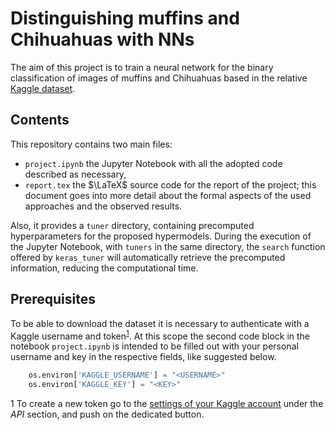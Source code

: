 # Distinguishing muffins and Chihuahuas with NNs
The aim of this project is to train a neural network for the binary classification of images of muffins and Chihuahuas based in the relative [Kaggle dataset](https://www.kaggle.com/datasets/samuelcortinhas/muffin-vs-chihuahua-image-classification).

## Contents
This repository contains two main files:
* `project.ipynb` the Jupyter Notebook with all the adopted code described as necessary,
* `report.tex` the $\LaTeX$ source code for the report of the project; this document goes into more detail about the formal aspects of the used approaches and the observed results.

Also, it provides a `tuner` directory, containing precomputed hyperparameters for the proposed hypermodels. During the execution of the Jupyter Notebook, with `tuners` in the same directory, the `search` function offered by `keras_tuner` will automatically retrieve the precomputed information, reducing the computational time.

## Prerequisites
To be able to download the dataset it is necessary to authenticate with a Kaggle username and token<sup>[1](#fn1)</sup>. At this scope the second code block in the notebook `project.ipynb` is intended to be filled out with your personal username and key in the respective fields, like suggested below.
```python
    os.environ['KAGGLE_USERNAME'] = "<USERNAME>"
    os.environ['KAGGLE_KEY'] = "<KEY>"
```
<a name="fn1">1</a> To create a new token go to the [settings of your Kaggle account](https://www.kaggle.com/settings) under the *API* section, and push on the dedicated button.